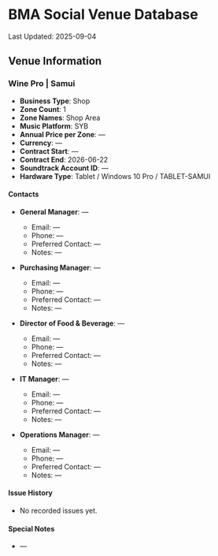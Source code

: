 # BMA Social Venue Database

Last Updated: 2025-09-04

## Venue Information

### Wine Pro | Samui
- **Business Type**: Shop
- **Zone Count**: 1
- **Zone Names**: Shop Area
- **Music Platform**: SYB
- **Annual Price per Zone**: —
- **Currency**: —
- **Contract Start**: —
- **Contract End**: 2026-06-22
- **Soundtrack Account ID**: —
- **Hardware Type**: Tablet / Windows 10 Pro / TABLET-SAMUI

#### Contacts
- **General Manager**: —
  - Email: —
  - Phone: —
  - Preferred Contact: —
  - Notes: —

- **Purchasing Manager**: —
  - Email: —
  - Phone: —
  - Preferred Contact: —
  - Notes: —

- **Director of Food & Beverage**: —
  - Email: —
  - Phone: —
  - Preferred Contact: —
  - Notes: —

- **IT Manager**: —
  - Email: —
  - Phone: —
  - Preferred Contact: —
  - Notes: —

- **Operations Manager**: —
  - Email: —
  - Phone: —
  - Preferred Contact: —
  - Notes: —

#### Issue History
- No recorded issues yet.

#### Special Notes
- —
